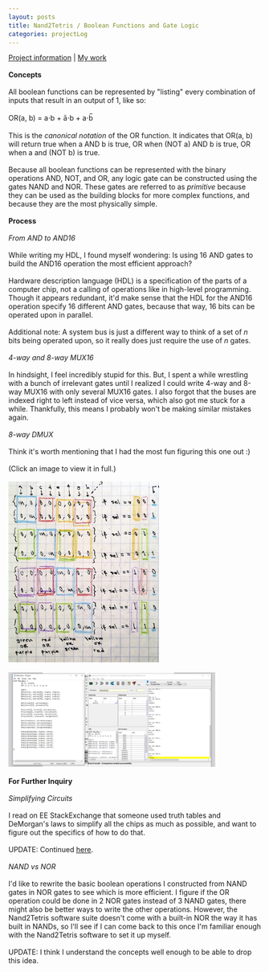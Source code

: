 ```yaml
---
layout: posts
title: Nand2Tetris / Boolean Functions and Gate Logic
categories: projectLog
---
```

<a href="https://www.nand2tetris.org/project01" target="_blank">Project information</a> | <a href="https://github.com/wangzi190/nand2tetris/tree/master/01" target="_blank">My work</a>
<br><br><b>Concepts</b>
<br><br>
All boolean functions can be represented by "listing" every combination of inputs that result in an output of 1, like so:
<br><br>OR(a, b) = a⋅b + ā⋅b + a⋅b̅
<br><br>This is the <i>canonical notation</i> of the OR function. It indicates that OR(a, b) will return true when a AND b is true, OR when (NOT a) AND b is true, OR when a and (NOT b) is true.
<br><br>Because all boolean functions can be represented with the binary operations AND, NOT, and OR, any logic gate can be constructed using the gates NAND and NOR. These gates are referred to as <i>primitive</i> because they can be used as the building blocks for more complex functions, and because they are the most physically simple.
<br><br>
<b>Process</b>
<br><br>
<i>From AND to AND16</i>
<br><br>While writing my HDL, I found myself wondering: Is using 16 AND gates to build the AND16 operation the most efficient approach?
<br><br>
Hardware description language (HDL) is a specification of the parts of a computer chip, not a calling of operations like in high-level programming.
Though it appears redundant, it'd make sense that the HDL for the AND16 operation specify 16 different AND gates, because that way, 16 bits can be operated upon in parallel.
<br><br>Additional note: A system bus is just a different way to think of a set of <i>n</i> bits being operated upon, so it really does just require the use of <i>n</i> gates.
<br><br>
<i>4-way and 8-way MUX16</i>
<br><br>
In hindsight, I feel incredibly stupid for this. But, I spent a while wrestling with a bunch of irrelevant gates until I realized I could write 4-way and 8-way MUX16 with only several MUX16 gates. I also forgot that the buses are indexed right to left instead of vice versa, which also got me stuck for a while. Thankfully, this means I probably won't be making similar mistakes again.
<br><br>
<i>8-way DMUX</i>
<br><br>
Think it's worth mentioning that I had the most fun figuring this one out :)
<br><br>(Click an image to view it in full.)
<br><br>
<a href="/images/for-posts/paper_dmux.png" target="_blank"><img src="/images/for-posts/paper_dmux.png" width="300px"></a>
<br><br><a href="/images/for-posts/dmux8way_sc.PNG" target="_blank"><img src="/images/for-posts/dmux8way_sc.PNG" width="412px"></a>
<br><br>
<b>For Further Inquiry</b>
<br><br>
<i>Simplifying Circuits</i>
<br><br>
I read on EE StackExchange that someone used truth tables and DeMorgan's laws to simplify all the chips as much as possible, and want to figure out the specifics of how to do that.
<br><br>UPDATE: Continued <a href="/projectlog/2023/05/02/simplifying-circuits.html" target="frame"><u>h</u>ere</a>.
<br><br>
<i>NAND vs NOR</i>
<br><br>I'd like to rewrite the basic boolean operations I constructed from NAND gates in NOR gates to see which is more efficient. I figure if the OR operation could be done in 2 NOR gates instead of 3 NAND gates, there might also be better ways to write the other operations. However, the Nand2Tetris software suite doesn't come with a built-in NOR the way it has built in NANDs, so I'll see if I can come back to this once I'm familiar enough with the Nand2Tetris software to set it up myself.
<br><br>UPDATE: I think I understand the concepts well enough to be able to drop this idea.